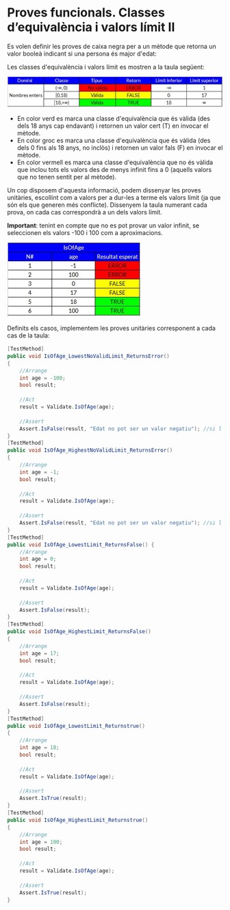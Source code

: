 # Proves funcionals. Classes d’equivalència i valors límit II

Es volen definir les proves de caixa negra per a un mètode que retorna un valor booleà indicant si una persona és major d'edat:

Les classes d'equivalència i valors límit es mostren a la taula següent:

<img src="https://github.com/RaquelAlamanITB/bloc-programacio/blob/main/m05entorns/uf2/IsOfAge/img/taula_classes.jpg">

- En color verd es marca una classe d'equivalència que és vàlida (des dels 18 anys cap endavant) i retornen un valor cert (T) en invocar el mètode.
- En color groc es marca una classe d'equivalència que és vàlida (des dels 0 fins als 18 anys, no inclòs) i retornen un valor fals (F) en invocar el mètode.
- En color vermell es marca una classe d'equivalència que no és vàlida que inclou tots els valors des de menys infinit fins a 0 (aquells valors que no tenen sentit per al mètode).

Un cop disposem d'aquesta informació, podem dissenyar les proves unitàries, escollint com a valors per a dur-les a terme els valors límit (ja que són els que generen més conflicte). Dissenyem la taula numerant cada prova, on cada cas correspondrà a un dels valors límit. 

**Important**: tenint en compte que no es pot provar un valor infinit, se seleccionen els valors -100 i 100 com a aproximacions.
 
<img src="https://github.com/RaquelAlamanITB/bloc-programacio/blob/main/m05entorns/uf2/IsOfAge/img/taula_proves.jpg">

Definits els casos, implementem les proves unitàries corresponent a cada cas de la taula:

```C#
[TestMethod]
public void IsOfAge_LowestNoValidLimit_ReturnsError()
{
    //Arrange
    int age = -100;
    bool result;

    //Act
    result = Validate.IsOfAge(age);

    //Assert
    Assert.IsFalse(result, "Edat no pot ser un valor negatiu"); //si l'asserció donés T, mostraria el missatge d'error
}
[TestMethod]
public void IsOfAge_HighestNoValidLimit_ReturnsError()
{
    //Arrange
    int age = -1;
    bool result;

    //Act
    result = Validate.IsOfAge(age);

    //Assert
    Assert.IsFalse(result, "Edat no pot ser un valor negatiu"); //si l'asserció donés T, mostraria el missatge d'error
}
[TestMethod]
public void IsOfAge_LowestLimit_ReturnsFalse() {
    //Arrange
    int age = 0;
    bool result;

    //Act
    result = Validate.IsOfAge(age);

    //Assert
    Assert.IsFalse(result);
}
[TestMethod]
public void IsOfAge_HighestLimit_ReturnsFalse()
{
    //Arrange
    int age = 17;
    bool result;

    //Act
    result = Validate.IsOfAge(age);

    //Assert
    Assert.IsFalse(result);
}
[TestMethod]
public void IsOfAge_LowestLimit_Returnstrue()
{
    //Arrange
    int age = 18;
    bool result;

    //Act
    result = Validate.IsOfAge(age);

    //Assert
    Assert.IsTrue(result);
}
[TestMethod]
public void IsOfAge_HighestLimit_Returnstrue()
{
    //Arrange
    int age = 100;
    bool result;

    //Act
    result = Validate.IsOfAge(age);

    //Assert
    Assert.IsTrue(result);
}
```
